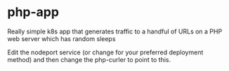 # php-app
Really simple k8s app that generates traffic to a handful of URLs on a PHP web server which has random sleeps

Edit the nodeport service (or change for your preferred deployment method) and then change the php-curler to point to this.

